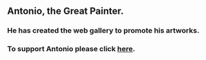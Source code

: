 ## Antonio, the Great Painter.

### He has created the web gallery to promote his artworks.

### To support Antonio please click [here]().
